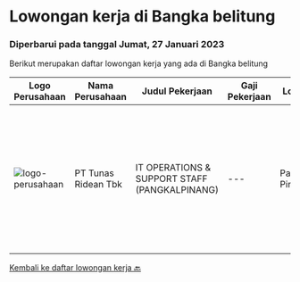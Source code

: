 
  # Lowongan kerja di Bangka belitung

  ### Diperbarui pada tanggal Jumat, 27 Januari 2023

  Berikut merupakan daftar lowongan kerja yang ada di Bangka belitung

  |Logo Perusahaan | Nama Perusahaan | Judul Pekerjaan | Gaji Pekerjaan | Lokasi | Deskripsi | Tanggal diunggah | Pranala |
  | -------------- | --------------- | --------------- | --------- | --------- | -------------- | ------- | ----------- |
  |![logo-perusahaan](https://image-service-cdn.seek.com.au/bfa0499587c60523d092c92bf1eac2d3255c059c/ee4dce1061f3f616224767ad58cb2fc751b8d2dc)|PT Tunas Ridean Tbk|IT OPERATIONS & SUPPORT STAFF (PANGKALPINANG)|---|Pangkal Pinang|Pendidikan Minimal SMK/D3/S1 jurusan Teknik Komputer Jaringan/Teknik Informatika Usia maksimal 27 tahun Mampu melakukan troubleshoot perangkat...|Kamis, 12 Januari 2023|https://www.jobstreet.co.id/id/job/it-operations-support-staff-pangkalpinang-4180650?token=0~69f88d80-fc47-4838-9e00-3eace183b28c&sectionRank=1&jobId=jobstreet-id-job-4180650|


  [Kembali ke daftar lowongan kerja 🔙](../README.md#daftar-lowongan-kerja)
  